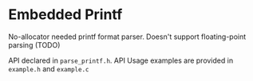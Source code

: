 # Embedded Printf

No-allocator needed printf format parser. Doesn't support floating-point parsing (TODO)

API declared in `parse_printf.h`. API Usage examples are provided in `example.h` and `example.c`
